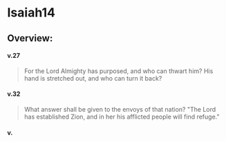 # Isaiah14

## Overview:



#### v.27
>For the Lord Almighty has purposed, and who can thwart him? His hand is stretched out, and who can turn it back?

#### v.32
>What answer shall be given to the envoys of that nation? "The Lord has established Zion, and in her his afflicted people will find refuge."


#### v.
>

